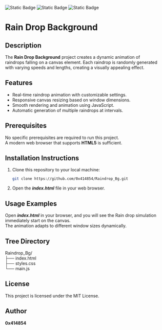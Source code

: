 ![Static Badge](https://img.shields.io/badge/HTML-orange) ![Static Badge](https://img.shields.io/badge/CSS-blue) ![Static Badge](https://img.shields.io/badge/JavaScript-yellow)

# **Rain Drop Background**

## **Description**
The **Rain Drop Background** project creates a dynamic animation of raindrops falling on a canvas element. Each raindrop is randomly generated with varying speeds and lengths, creating a visually appealing effect.

## **Features**
- Real-time raindrop animation with customizable settings.
- Responsive canvas resizing based on window dimensions.
- Smooth rendering and animation using JavaScript.
- Automatic generation of multiple raindrops at intervals.

## **Prerequisites**
No specific prerequisites are required to run this project.<br>A modern web browser that supports **HTML5** is sufficient.

## **Installation Instructions**
1. Clone this repository to your local machine:
   ```bash
   git clone https://github.com/0x414854/Raindrop_Bg.git
2. Open the ***index.html*** file in your web browser.

## **Usage Examples**
Open ***index.html*** in your browser, and you will see the Rain drop simulation immediately start on the canvas.<br>The animation adapts to different window sizes dynamically.

## **Tree Directory**

Raindrop_Bg/
<br>├── index.html
<br>├── styles.css
<br>└── main.js

## **License**

This project is licensed under the MIT License.

## **Author**

**0x414854**
